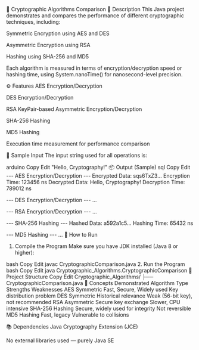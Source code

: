 🔐 Cryptographic Algorithms Comparison
📘 Description
This Java project demonstrates and compares the performance of different cryptographic techniques, including:

Symmetric Encryption using AES and DES

Asymmetric Encryption using RSA

Hashing using SHA-256 and MD5

Each algorithm is measured in terms of encryption/decryption speed or hashing time, using System.nanoTime() for nanosecond-level precision.

⚙️ Features
AES Encryption/Decryption

DES Encryption/Decryption

RSA KeyPair-based Asymmetric Encryption/Decryption

SHA-256 Hashing

MD5 Hashing

Execution time measurement for performance comparison

🧪 Sample Input
The input string used for all operations is:

arduino
Copy
Edit
"Hello, Cryptography!"
📦 Output (Sample)
sql
Copy
Edit
--- AES Encryption/Decryption ---
Encrypted Data: sqs6TxZ3...
Encryption Time: 123456 ns
Decrypted Data: Hello, Cryptography!
Decryption Time: 789012 ns

--- DES Encryption/Decryption ---
...

--- RSA Encryption/Decryption ---
...

--- SHA-256 Hashing ---
Hashed Data: a592a1c5...
Hashing Time: 65432 ns

--- MD5 Hashing ---
...
🚀 How to Run
1. Compile the Program
Make sure you have JDK installed (Java 8 or higher):

bash
Copy
Edit
javac CryptographicComparison.java
2. Run the Program
bash
Copy
Edit
java Cryptographic_Algorithms.CryptographicComparison
📁 Project Structure
Copy
Edit
Cryptographic_Algorithms/
├── CryptographicComparison.java
🧠 Concepts Demonstrated
Algorithm	Type	Strengths	Weaknesses
AES	Symmetric	Fast, Secure, Widely used	Key distribution problem
DES	Symmetric	Historical relevance	Weak (56-bit key), not recommended
RSA	Asymmetric	Secure key exchange	Slower, CPU intensive
SHA-256	Hashing	Secure, widely used for integrity	Not reversible
MD5	Hashing	Fast, legacy	Vulnerable to collisions

📚 Dependencies
Java Cryptography Extension (JCE)

No external libraries used — purely Java SE

